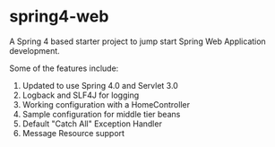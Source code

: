 spring4-web
===========

A Spring 4 based starter project to jump start Spring Web Application development. 

Some of the features include:
  
   1. Updated to use Spring 4.0 and Servlet 3.0
   2. Logback and SLF4J for logging
   3. Working configuration with a HomeController
   4. Sample configuration for middle tier beans
   5. Default "Catch All" Exception Handler
   6. Message Resource support